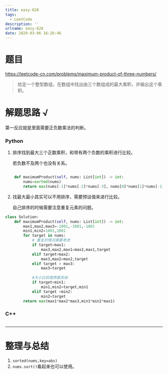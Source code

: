 ```yaml
---
title: easy-628
tags:
  - LeetCode
description: ''
urlname: easy-628
date: 2020-03-06 16:26:46
---
```


# 题目

https://leetcode-cn.com/problems/maximum-product-of-three-numbers/

> 给定一个整型数组，在数组中找出由三个数组成的最大乘积，并输出这个乘积。



# 解题思路 √

第一反应就是里面需要正负数乘法的判断。

### Python

1. 排序找到最大三个正数乘积，和带有两个负数的乘积进行比较。

   若负数不及两个也没有关系。

```python

    def maximumProduct(self, nums: List[int]) -> int:
        nums=sorted(nums)
        return max(nums[-1]*nums[-2]*nums[-3], nums[0]*nums[1]*nums[-1])
```

2. 找最大最小其实可以不用排序，需要预设值来进行比较。

   自己排序的时候需要注意重复元素的问题。


```python
class Solution:
    def maximumProduct(self, nums: List[int]) -> int:
        max1,max2,max3=-1001,-1001,-1001
        min1,min2=1001,1001
        for target in nums:
            # 重复的情况需要考虑
            if target>max1:
                max3,max2,max1=max2,max1,target
            elif target>max2:
                max3,max2=max2,target
            elif target > max3:
                max3=target
            
            #大小比较是两套系统
            if target<min1:
                min1,min2=target,min1
            elif target <min2:
                min2=target
        return max(max1*max2*max3,min1*min2*max1)
```



### C++

```cpp

```

---



# 整理与总结

1. `sorted(nums,key=abs)` 
2. `nums.sort()`看起来也可以使用。

